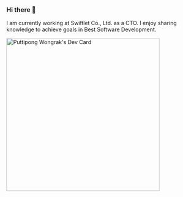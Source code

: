 ### Hi there 👋
I am currently working at Swiftlet Co., Ltd. as a CTO. I enjoy sharing knowledge to achieve goals in Best Software Development.

<a href="https://app.daily.dev/bigdadz"><img src="https://api.daily.dev/devcards/6c7f26f7c615404ba808ec001d0675c5.png?r=4pg" width="400" alt="Puttipong Wongrak's Dev Card"/></a>

<!--
**bigdadz/bigdadz** is a ✨ _special_ ✨ repository because its `README.md` (this file) appears on your GitHub profile.

Here are some ideas to get you started:

- 🔭 I’m currently working on ...
- 🌱 I’m currently learning ...
- 👯 I’m looking to collaborate on ...
- 🤔 I’m looking for help with ...
- 💬 Ask me about ...
- 📫 How to reach me: ...
- 😄 Pronouns: ...
- ⚡ Fun fact: ...
-->
